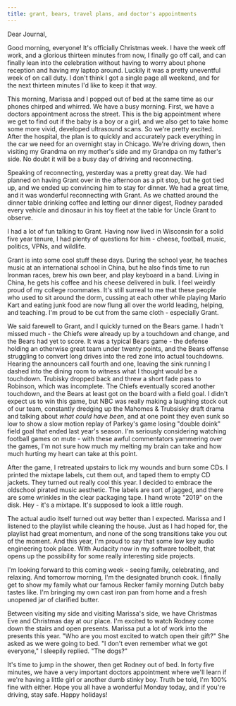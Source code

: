```yaml
---
title: grant, bears, travel plans, and doctor's appointments
---
```


Dear Journal,

Good morning, everyone! It's officially Christmas week. I have the week
off work, and a glorious thirteen minutes from now, I finally go off
call, and can finally lean into the celebration without having to worry
about phone reception and having my laptop around. Luckily it was a
pretty uneventful week of on call duty. I don't think I got a single
page all weekend, and for the next thirteen minutes I'd like to keep it
that way.

This morning, Marissa and I popped out of bed at the same time as our
phones chirped and whirred. We have a busy morning. First, we have a
doctors appointment across the street. This is the big appointment where
we get to find out if the baby is a boy or a girl, and we also get to
take home some more vivid, developed ultrasound scans. So we're pretty
excited. After the hospital, the plan is to quickly and accurately pack
everything in the car we need for an overnight stay in Chicago. We're
driving down, then visiting my Grandma on my mother's side and my
Grandpa on my father's side. No doubt it will be a busy day of driving
and reconnecting.

Speaking of reconnecting, yesterday was a pretty great day. We had
planned on having Grant over in the afternoon as a pit stop, but he got
tied up, and we ended up convincing him to stay for dinner. We had a
great time, and it was wonderful reconnecting with Grant. As we chatted
around the dinner table drinking coffee and letting our dinner digest,
Rodney paraded every vehicle and dinosaur in his toy fleet at the table
for Uncle Grant to observe.

I had a lot of fun talking to Grant. Having now lived in Wisconsin for a
solid five year tenure, I had plenty of questions for him - cheese,
football, music, politics, VPNs, and wildlife.

Grant is into some cool stuff these days. During the school year, he
teaches music at an international school in China, but he also finds
time to run Ironman races, brew his own beer, and play keyboard in a
band. Living in China, he gets his coffee and his cheese delivered in
bulk. I feel weirdly proud of my college roommates. It's still surreal
to me that these people who used to sit around the dorm, cussing at each
other while playing Mario Kart and eating junk food are now flung all
over the world leading, helping, and teaching. I'm proud to be cut from
the same cloth - especially Grant.

We said farewell to Grant, and I quickly turned on the Bears game. I
hadn't missed much - the Chiefs were already up by a touchdown and
change, and the Bears had yet to score. It was a typical Bears game -
the defense holding an otherwise great team under twenty points, and the
Bears offense struggling to convert long drives into the red zone into
actual touchdowns. Hearing the announcers call fourth and one, leaving
the sink running I dashed into the dining room to witness what I thought
would be a touchdown. Trubisky dropped back and threw a short fade pass
to Robinson, which was incomplete. The Chiefs eventually scored another
touchdown, and the Bears at least got on the board with a field goal. I
didn't expect us to win this game, but NBC was really making a laughing
stock out of our team, constantly dredging up the Mahomes & Trubsisky
draft drama and talking about *what could have been*, and at one point
they even sunk so low to show a slow motion replay of Parkey's game
losing "double doink" field goal that ended last year's season. I'm
seriously considering watching football games on mute - with these awful
commentators yammering over the games, I'm not sure how much my melting
my brain can take and how much hurting my heart can take at this point.

After the game, I retreated upstairs to lick my wounds and burn some
CDs. I printed the mixtape labels, cut them out, and taped them to empty
CD jackets. They turned out really cool this year. I decided to embrace
the oldschool pirated music aesthetic. The labels are sort of jagged,
and there are some wrinkles in the clear packaging tape. I hand wrote
"2019" on the disk. Hey - it's a mixtape. It's supposed to look a little
rough.

The actual audio itself turned out way better than I expected. Marissa
and I listened to the playlist while cleaning the house. Just as I had
hoped for, the playlist had great momentum, and none of the song
transitions take you out of the moment. And this year, I'm proud to say
that some low key audio engineering took place. With Audacity now in my
software toolbelt, that opens up the possibility for some really
interesting side projects.

I'm looking forward to this coming week - seeing family, celebrating,
and relaxing. And tomorrow morning, I'm the designated brunch cook. I
finally get to show my family what our famous Recker family morning
Dutch baby tastes like. I'm bringing my own cast iron pan from home and
a fresh unopened jar of clarified butter.

Between visiting my side and visiting Marissa's side, we have Christmas
Eve and Christmas day at our place. I'm excited to watch Rodney come
down the stairs and open presents. Marissa put a lot of work into the
presents this year. "Who are you most excited to watch open their gift?"
She asked as we were going to bed. "I don't even remember what we got
everyone," I sleepily replied. "The dogs?"

It's time to jump in the shower, then get Rodney out of bed. In forty
five minutes, we have a very important doctors appointment where we'll
learn if we're having a little girl or another dumb stinky boy. Truth be
told, I'm 100% fine with either. Hope you all have a wonderful Monday
today, and if you're driving, stay safe. Happy holidays!

